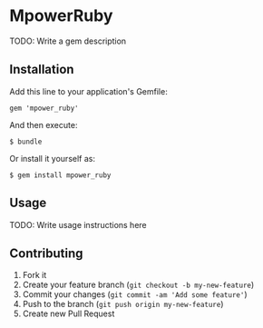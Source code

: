 # MpowerRuby

TODO: Write a gem description

## Installation

Add this line to your application's Gemfile:

    gem 'mpower_ruby'

And then execute:

    $ bundle

Or install it yourself as:

    $ gem install mpower_ruby

## Usage

TODO: Write usage instructions here

## Contributing

1. Fork it
2. Create your feature branch (`git checkout -b my-new-feature`)
3. Commit your changes (`git commit -am 'Add some feature'`)
4. Push to the branch (`git push origin my-new-feature`)
5. Create new Pull Request
